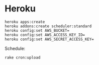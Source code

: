 # Heroku

    heroku apps:create
    heroku addons:create scheduler:standard
    heroku config:set AWS_BUCKET=
    heroku config:set AWS_ACCESS_KEY_ID=
    heroku config:set AWS_SECRET_ACCESS_KEY=

Schedule:

    rake cron:upload
